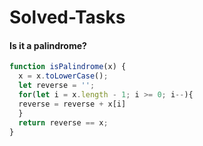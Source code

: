 # Solved-Tasks
#### Is it a palindrome?
````javascript
function isPalindrome(x) {
  x = x.toLowerCase();
  let reverse = '';
  for(let i = x.length - 1; i >= 0; i--){
  reverse = reverse + x[i]
  }
  return reverse == x;
}
 
````


